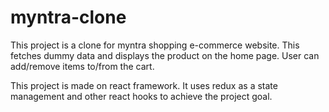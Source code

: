 # myntra-clone
This project is a clone for myntra shopping e-commerce website.  This fetches dummy data and displays the product on the home page. User can add/remove  items to/from the cart. 

This project is made on react framework. It uses redux as a state management and other react hooks to achieve the project goal.
